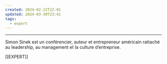 ```yaml
---
created: 2024-02-22T22:01
updated: 2024-03-30T23:41
tags:
  - expert
---
```

---
Simon Sinek est un conférencier, auteur et entrepreneur américain rattaché au leadership, au management et la culture d’entreprise.

[[EXPERT]]
